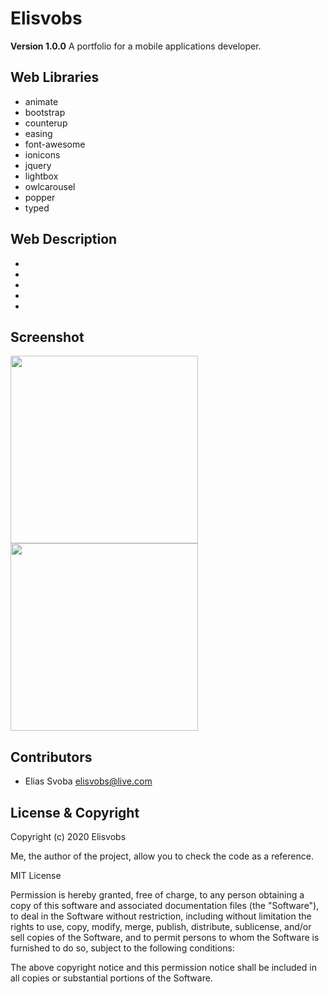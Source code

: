 # Elisvobs
 **Version 1.0.0**
 A portfolio for a mobile applications developer.

## Web Libraries

- animate
- bootstrap
- counterup
- easing
- font-awesome
- ionicons
- jquery
- lightbox
- owlcarousel
- popper
- typed

## Web Description

- 
- 
- 
- 
-  

## Screenshot
<img src="" width="300"/>
<img src="" width="300"/>

## Contributors
- Elias Svoba <elisvobs@live.com>


## License & Copyright

Copyright (c) 2020 Elisvobs

Me, the author of the project, allow you to check the code as a reference.


MIT License

Permission is hereby granted, free of charge, to any person obtaining a copy
of this software and associated documentation files (the "Software"), to deal
in the Software without restriction, including without limitation the rights
to use, copy, modify, merge, publish, distribute, sublicense, and/or sell
copies of the Software, and to permit persons to whom the Software is
furnished to do so, subject to the following conditions:

The above copyright notice and this permission notice shall be included in all
copies or substantial portions of the Software.